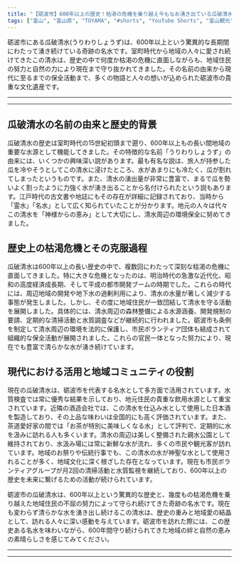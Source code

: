 ```yaml
---
title: "【砺波市】600年以上の歴史！枯渇の危機を乗り越え今もなお湧き出ている瓜破清水(うりわりしょうず)"
tags: ["富山", "富山県", "TOYAMA", "#shorts", "YouTube Shorts", "富山観光", "富山旅行", "北陸観光", "砺波市", "チューリップ", "夜高祭", "富山県の観光スポット", "富山県でおすすめの場所", "富山県の見どころ"]
---
```


砺波市にある瓜破清水(うりわりしょうず)は、600年以上という驚異的な長期間にわたって湧き続けている奇跡の名水です。室町時代から地域の人々に愛され続けてきたこの清水は、歴史の中で何度か枯渇の危機に直面しながらも、地域住民の努力と自然の力により現在まで守り抜かれてきました。その名前の由来から現代に至るまでの保全活動まで、多くの物語と人々の想いが込められた砺波市の貴重な文化遺産です。

---

<!-- 🎥 YouTube動画埋め込み -->
<!-- No YouTube URL provided -->

---

## 瓜破清水の名前の由来と歴史的背景

瓜破清水の歴史は室町時代の15世紀初頭まで遡り、600年以上もの長い間地域の重要な水源として機能してきました。その特徴的な名前「うりわりしょうず」の由来には、いくつかの興味深い説があります。最も有名な説は、旅人が持参した瓜を冷やそうとしてこの清水に浸けたところ、水があまりにも冷たく、瓜が割れてしまったというものです。また、清水の湧出量が非常に豊富で、まるで瓜を勢いよく割ったように力強く水が湧き出ることから名付けられたという説もあります。江戸時代の古文書や地誌にもその存在が詳細に記録されており、当時から「霊水」「名水」として広く知られていたことが分かります。地元の人々は代々この清水を「神様からの恵み」として大切にし、清水周辺の環境保全に努めてきました。

## 歴史上の枯渇危機とその克服過程

瓜破清水は600年以上の長い歴史の中で、複数回にわたって深刻な枯渇の危機に直面してきました。特に大きな危機となったのは、明治時代の急激な近代化、昭和の高度経済成長期、そして平成の都市開発ブームの時期でした。これらの時代には、周辺地域の開発や地下水の過剰利用により、清水の水量が著しく減少する事態が発生しました。しかし、その度に地域住民が一致団結して清水を守る活動を展開しました。具体的には、清水周辺の森林整備による水源涵養、開発規制の要請、定期的な清掃活動と水質調査などが継続的に行われました。砺波市も条例を制定して清水周辺の環境を法的に保護し、市民ボランティア団体も結成されて組織的な保全活動が展開されました。これらの官民一体となった努力により、現在でも豊富で清らかな水が湧き続けています。

## 現代における活用と地域コミュニティの役割

現在の瓜破清水は、砺波市を代表する名水として多方面で活用されています。水質検査では常に優秀な結果を示しており、地元住民の貴重な飲用水源として重宝されています。近隣の酒造会社では、この清水を仕込み水として使用した日本酒を製造しており、その上品な味わいは全国的にも高く評価されています。また、茶道愛好家の間では「お茶が特別に美味しくなる水」として評判で、定期的に水を汲みに訪れる人も多くいます。清水の周辺は美しく整備された親水公園として維持されており、水汲み場には常に新鮮な水が流れ、多くの市民や観光客が訪れています。地域のお祭りや伝統行事でも、この清水の水が神聖な水として使用されることが多く、地域文化に深く根ざした存在となっています。現在も市民ボランティアグループが月2回の清掃活動と水質監視を継続しており、600年以上の歴史を未来に繋げるための活動が続けられています。

砺波市の瓜破清水は、600年以上という驚異的な歴史と、幾度もの枯渇危機を乗り越えた地域住民の不屈の努力によって守られ続けてきた奇跡の名水です。現在も変わらず清らかな水を湧き出し続けるこの清水は、歴史の重みと地域愛の結晶として、訪れる人々に深い感動を与えています。砺波市を訪れた際には、この歴史ある名水を味わいながら、600年間守り続けられてきた地域の絆と自然の恵みの素晴らしさを感じてみてください。

---

<!-- 🗺 Googleマップ（自動表示: page.tsxで地域名から自動生成） -->

<!-- 📍 宿泊リンク（自動表示: page.tsxで地域別リンクを自動生成）
     - タイトルから地域名を抽出
     - JTB / 楽天トラベル / じゃらん / 一休.com 対応
     - 環境変数でプロバイダー切替可能
-->

<!-- 📚 関連記事（自動表示: page.tsxで同カテゴリから2件自動選択） -->

<!-- 🏷️ タグ（自動表示: page.tsxで記事最下部に自動配置） -->

---

<!--
【記事文字数ルール】
- 基本文字数: 最低1000文字以上
- 推奨文字数: 1000〜1500文字（スマホ読みやすさ最優先）
- 上限なし: 情報量的に必要な場合は1500文字や2000文字を超えても良い
- 判断基準: 読者にとって価値ある情報を過不足なく提供できる文字数

【記事構成の最終形】
1. タイトル・動画・本文
2. まとめ
3. Googleマップ（見出しなし、マップのみ自動表示）
4. **宿泊リンク（地域別自動生成）** ← 2025年10月7日追加
5. 関連記事（H3、同カテゴリから2件自動選択）
6. タグ（記事最下部に自動表示）
7. ナビゲーションボタン

【宿泊リンクシステム仕様】
- タイトルから地域名を自動抽出（【〇〇市】形式優先）
- 北陸地方地域辞書: 富山/石川/福井の主要都市対応
- 対応プロバイダー: JTB（既定）/ 楽天トラベル / じゃらん / 一休.com
- 環境変数で切替: NEXT_PUBLIC_DEFAULT_TRAVEL_PROVIDER
- URLテンプレート: 地域名自動エンコード + アフィリエイトID挿入
- 配置位置: Googleマップ直後、関連記事より前

【自動生成セクション】
※以下はpage.tsxで自動生成されるため、記事本文には含めない
- Googleマップ: タイトル【】内の地域名から生成
- 宿泊リンク: 地域名抽出 → Deeplink生成 → スタイル適用
- 関連記事: 同カテゴリから2件を自動選択・リンク化
- タグ: 記事データから最下部に自動配置

【削除済みセクション】
※アクセス方法・周辺情報・公式リンクセクションは不要（2025年10月5日削除）

【AdSense・アフィリエイト】
- Google AdSense: 全ページ自動読み込み（layout.tsx）
- アフィリエイトスクリプト: AffilScript（layout.tsx）
- data-affil属性での動的リンク変換機能あり（現在は宿泊リンクで代替）

【最終更新】2025年10月7日 - 地域別宿泊リンク自動生成システム実装
-->
